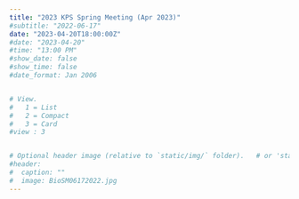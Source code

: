 ```yaml
---
title: "2023 KPS Spring Meeting (Apr 2023)"
#subtitle: "2022-06-17"
date: "2023-04-20T18:00:00Z"
#date: "2023-04-20"
#time: "13:00 PM"
#show_date: false
#show_time: false
#date_format: Jan 2006


# View.
#   1 = List
#   2 = Compact
#   3 = Card
#view : 3


# Optional header image (relative to `static/img/` folder).   # or 'static/media' folder ?
#header:
#  caption: ""
#  image: BioSM06172022.jpg
---
```


